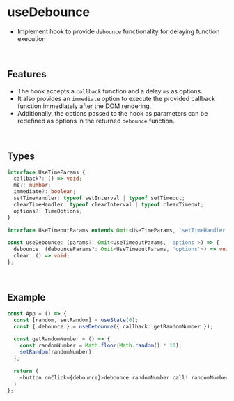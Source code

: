 # useDebounce

- Implement hook to provide `debounce` functionality for delaying function execution

<br/>

## Features

- The hook accepts a `callback` function and a delay `ms` as options.
- It also provides an `immediate` option to execute the provided callback function immediately after the DOM rendering.
- Additionally, the options passed to the hook as parameters can be redefined as options in the returned `debounce` function.

<br/>

## Types

```typescript
interface UseTimeParams {
  callback?: () => void;
  ms?: number;
  immediate?: boolean;
  setTimeHandler: typeof setInterval | typeof setTimeout;
  clearTimeHandler: typeof clearInterval | typeof clearTimeout;
  options?: TimeOptions;
}

interface UseTimeoutParams extends Omit<UseTimeParams, 'setTimeHandler' | 'clearTimeHandler'> {}

const useDebounce: (params?: Omit<UseTimeoutParams, 'options'>) => {
  debounce: (debounceParams?: Omit<UseTimeoutParams, 'options'>) => void;
  clear: () => void;
};
```

<br/>

## Example

```typescript
const App = () => {
  const [random, setRandom] = useState(0);
  const { debounce } = useDebounce({ callback: getRandomNumber });

  const getRandomNumber = () => {
    const randomNumber = Math.floor(Math.random() * 10);
    setRandom(randomNumber);
  };

  return (
    <button onClick={debounce}>debounce randomNumber call! randomNumber: {random}</button>
  )
};
```
